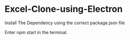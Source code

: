 # Excel-Clone-using-Electron

Install The Dependency using the correct package.json file

Enter npm start in the terminal.
